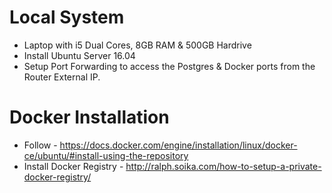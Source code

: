 # Local System 
* Laptop with i5 Dual Cores, 8GB RAM & 500GB Hardrive
* Install Ubuntu Server 16.04
* Setup Port Forwarding to access the Postgres & Docker ports from the Router External IP.

# Docker Installation
* Follow - https://docs.docker.com/engine/installation/linux/docker-ce/ubuntu/#install-using-the-repository
* Install Docker Registry - http://ralph.soika.com/how-to-setup-a-private-docker-registry/